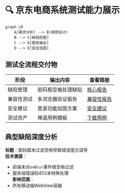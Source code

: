 # 🔍 京东电商系统测试能力展示

```mermaid
graph LR
    A[需求分析] --> B[用例设计]
    B --> C[缺陷挖掘]
    C --> D[报告输出]
    D --> E[安全加固]
```

## 测试全流程交付物
| **阶段**       | 输出内容                      | 查看链接                  |
|----------------|-----------------------------|--------------------------|
| 缺陷管理       | 密码框空格处理缺陷            | [核心报告](https://github.com/lin666chen/--bug--/tree/main/%E4%BA%AC%E4%B8%9C%E7%99%BB%E5%BD%95Bug%E6%8A%A5%E5%91%8A/001-%E5%AF%86%E7%A0%81%E6%A1%86%E7%A9%BA%E6%A0%BC%E9%97%AE%E9%A2%98) |
| 兼容性测试     | 多浏览器验证报告              | [兼容性报告](./兼容性测试报告.md) |
| 安全建议       | 登录功能加固方案              | [安全建议](./安全建议.md) |
| 测试资产       | 禅道用例模板                  | [下载用例](https://example.com/jd_testcase.xlsx) |

## 典型缺陷深度分析
**标题**：密码框未过滤空格导致错误提示误导  
**技术溯源**：  
- 前端未对`onBlur`事件做空格过滤  
- 服务端错误码402未特殊处理  
**影响范围**：  
- 所有移动端WebView容器  
